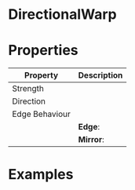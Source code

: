 # DirectionalWarp


# Properties


| Property | Description| 
| -------- | -----------|
| Strength |  |
| Direction |  |
| Edge Behaviour |  |
| | **Edge**: <desc> |
| | **Mirror**: <desc> |




# Examples
